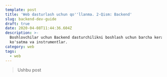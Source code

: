 ```yaml
---
template: post
title: 'Web dasturlash uchun qo''llanma. 2-Qism: Backend'
slug: backend-dev-guide
draft: true
date: 2020-04-08T11:44:36.604Z
description: >-
  Boshlovchilar uchun Backend dasturchilikni boshlash uchun barcha kerakli
  ko'satma va instrumentlar.
category: web
tags:
  - web
---
```

> Ushbu post